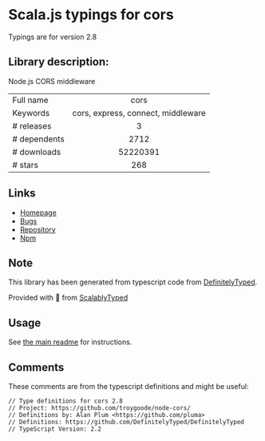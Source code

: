 
# Scala.js typings for cors

Typings are for version 2.8

## Library description:
Node.js CORS middleware

|                    |                 |
| ------------------ | :-------------: |
| Full name          | cors |
| Keywords           | cors, express, connect, middleware |
| # releases         | 3 |
| # dependents       | 2712 |
| # downloads        | 52220391 |
| # stars            | 268 |

## Links
- [Homepage](https://github.com/expressjs/cors#readme)
- [Bugs](https://github.com/expressjs/cors/issues)
- [Repository](https://github.com/expressjs/cors)
- [Npm](https://www.npmjs.com/package/cors)
    


## Note
This library has been generated from typescript code from [DefinitelyTyped](https://definitelytyped.org).

Provided with :purple_heart: from [ScalablyTyped](https://github.com/oyvindberg/ScalablyTyped)

## Usage
See [the main readme](../../readme.md) for instructions.

## Comments

These comments are from the typescript definitions and might be useful:
```
// Type definitions for cors 2.8
// Project: https://github.com/troygoode/node-cors/
// Definitions by: Alan Plum <https://github.com/pluma>
// Definitions: https://github.com/DefinitelyTyped/DefinitelyTyped
// TypeScript Version: 2.2

```


